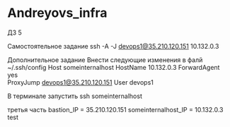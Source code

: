 # Andreyovs_infra
ДЗ 5

Самостоятельное задание
	ssh -A -J devops1@35.210.120.151 10.132.0.3

Дополнительное задание
Внести следующие изменения в фалй ~/.ssh/config
Host  someinternalhost
  HostName 10.132.0.3
  ForwardAgent yes  
  ProxyJump devops1@35.210.120.151
  User devops1

В терминале запустить ssh someinternalhost 

третья часть 
bastion_IP = 35.210.120.151
someinternalhost_IP = 10.132.0.3
test
